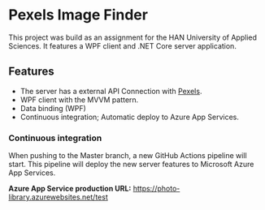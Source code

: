 # Pexels Image Finder
This project was build as an assignment for the HAN University of Applied Sciences.
It features a WPF client and .NET Core server application.

## Features
- The server has a external API Connection with [Pexels](https://www.pexels.com/api/).
- WPF client with the MVVM pattern.
- Data binding (WPF)
- Continuous integration; Automatic deploy to Azure App Services.

### Continuous integration
When pushing to the Master branch, a new GitHub Actions pipeline will start.
This pipeline will deploy the new server features to Microsoft Azure App Services.

**Azure App Service production URL:** https://photo-library.azurewebsites.net/test

